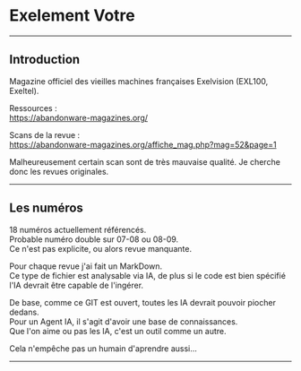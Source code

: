 # Exelement Votre

___
## Introduction

Magazine officiel des vieilles machines françaises Exelvision (EXL100, Exeltel).

Ressources : \
https://abandonware-magazines.org/

Scans de la revue : \
https://abandonware-magazines.org/affiche_mag.php?mag=52&page=1

Malheureusement certain scan sont de très mauvaise qualité.
Je cherche donc les revues originales.

___
## Les numéros

18 numéros actuellement référencés.\
Probable numéro double sur 07-08 ou 08-09.\
Ce n'est pas explicite, ou alors revue manquante.

Pour chaque revue j'ai fait un MarkDown.\
Ce type de fichier est analysable via IA, de plus si le code est bien spécifié l'IA devrait être capable de l'ingérer.

De base, comme ce GIT est ouvert, toutes les IA devrait pouvoir piocher dedans.\
Pour un Agent IA, il s'agit d'avoir une base de connaissances.\
Que l'on aime ou pas les IA, c'est un outil comme un autre.

Cela n'empêche pas un humain d'aprendre aussi...

___